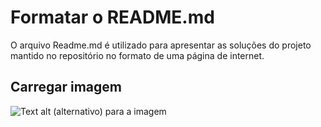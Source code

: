 # Formatar o README.md
O arquivo Readme.md é utilizado para apresentar as soluções do projeto mantido no repositório no formato de uma página de internet.
## Carregar imagem

![Text alt (alternativo) para a imagem]()
